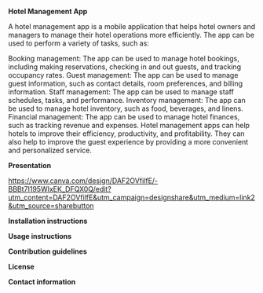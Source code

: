 **Hotel Management App**

A hotel management app is a mobile application that helps hotel owners and managers to manage their hotel operations more efficiently. The app can be used to perform a variety of tasks, such as:

Booking management: The app can be used to manage hotel bookings, including making reservations, checking in and out guests, and tracking occupancy rates.
Guest management: The app can be used to manage guest information, such as contact details, room preferences, and billing information.
Staff management: The app can be used to manage staff schedules, tasks, and performance.
Inventory management: The app can be used to manage hotel inventory, such as food, beverages, and linens.
Financial management: The app can be used to manage hotel finances, such as tracking revenue and expenses.
Hotel management apps can help hotels to improve their efficiency, productivity, and profitability. They can also help to improve the guest experience by providing a more convenient and personalized service.

**Presentation**

https://www.canva.com/design/DAF2OVfilfE/-BBBt7I195WIxEK_DFQX0Q/edit?utm_content=DAF2OVfilfE&utm_campaign=designshare&utm_medium=link2&utm_source=sharebutton

**Installation instructions**

**Usage instructions**

**Contribution guidelines**

**License**

**Contact information**
